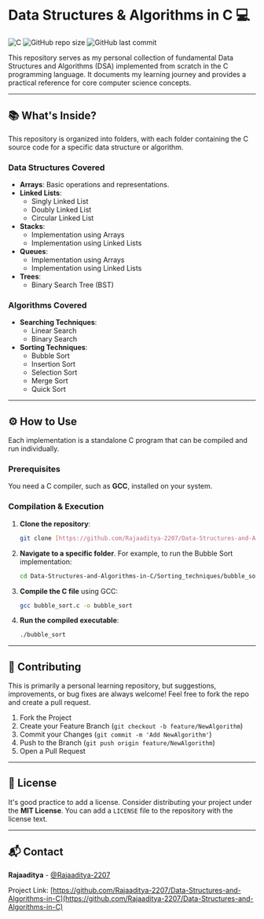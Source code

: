 # Data Structures & Algorithms in C 💻

![C](https://img.shields.io/badge/C-00599C?style=for-the-badge&logo=c&logoColor=white)
![GitHub repo size](https://img.shields.io/github/repo-size/Rajaaditya-2207/Data-Structures-and-Algorithms-in-C?style=for-the-badge)
![GitHub last commit](https://img.shields.io/github/last-commit/Rajaaditya-2207/Data-Structures-and-Algorithms-in-C?style=for-the-badge&color=blue)

This repository serves as my personal collection of fundamental Data Structures and Algorithms (DSA) implemented from scratch in the C programming language. It documents my learning journey and provides a practical reference for core computer science concepts.

***

## 📚 What's Inside?

This repository is organized into folders, with each folder containing the C source code for a specific data structure or algorithm.

### Data Structures Covered

* **Arrays**: Basic operations and representations.
* **Linked Lists**:
    * Singly Linked List
    * Doubly Linked List
    * Circular Linked List
* **Stacks**:
    * Implementation using Arrays
    * Implementation using Linked Lists
* **Queues**:
    * Implementation using Arrays
    * Implementation using Linked Lists
* **Trees**:
    * Binary Search Tree (BST)

### Algorithms Covered

* **Searching Techniques**:
    * Linear Search
    * Binary Search
* **Sorting Techniques**:
    * Bubble Sort
    * Insertion Sort
    * Selection Sort
    * Merge Sort
    * Quick Sort

***

## ⚙️ How to Use

Each implementation is a standalone C program that can be compiled and run individually.

### Prerequisites

You need a C compiler, such as **GCC**, installed on your system.

### Compilation & Execution

1.  **Clone the repository**:
    ```sh
    git clone [https://github.com/Rajaaditya-2207/Data-Structures-and-Algorithms-in-C.git](https://github.com/Rajaaditya-2207/Data-Structures-and-Algorithms-in-C.git)
    ```
2.  **Navigate to a specific folder**. For example, to run the Bubble Sort implementation:
    ```sh
    cd Data-Structures-and-Algorithms-in-C/Sorting_techniques/bubble_sort/
    ```
3.  **Compile the C file** using GCC:
    ```sh
    gcc bubble_sort.c -o bubble_sort
    ```
4.  **Run the compiled executable**:
    ```sh
    ./bubble_sort
    ```

***

## 🤝 Contributing

This is primarily a personal learning repository, but suggestions, improvements, or bug fixes are always welcome! Feel free to fork the repo and create a pull request.

1.  Fork the Project
2.  Create your Feature Branch (`git checkout -b feature/NewAlgorithm`)
3.  Commit your Changes (`git commit -m 'Add NewAlgorithm'`)
4.  Push to the Branch (`git push origin feature/NewAlgorithm`)
5.  Open a Pull Request

***

## 📄 License

It's good practice to add a license. Consider distributing your project under the **MIT License**. You can add a `LICENSE` file to the repository with the license text.

***

## 📬 Contact

**Rajaaditya** - [@Rajaaditya-2207](https://github.com/Rajaaditya-2207)

Project Link: [https://github.com/Rajaaditya-2207/Data-Structures-and-Algorithms-in-C](https://github.com/Rajaaditya-2207/Data-Structures-and-Algorithms-in-C)
